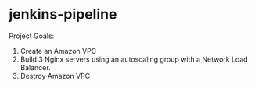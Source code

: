 # jenkins-pipeline

Project Goals:

1) Create an Amazon VPC
2) Build 3 Nginx servers using an autoscaling group with a Network Load Balancer.
3) Destroy Amazon VPC
